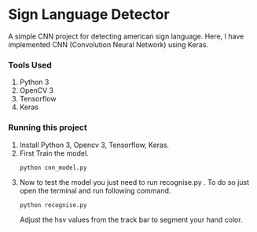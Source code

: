# Sign Language Detector
A simple CNN project for detecting american sign language.
Here, I have implemented CNN (Convolution Neural Network) using Keras.

### Tools Used
1. Python 3
2. OpenCV 3
3. Tensorflow
4. Keras

### Running this project
1. Install Python 3, Opencv 3, Tensorflow, Keras.
2. First Train the model.
    ```
    python cnn_model.py
    ```
2. Now to test the model you just need to run recognise.py . To do so just open the terminal and run following command.
    ```
    python recognise.py
    ```
    Adjust the hsv values from the track bar to segment your hand color.





